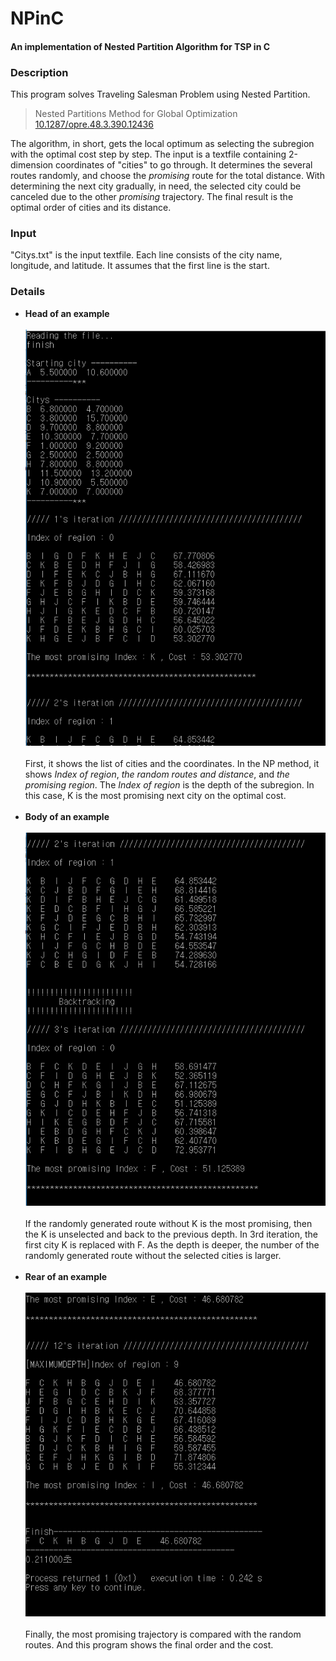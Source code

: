 # NPinC
#### An implementation of Nested Partition Algorithm for TSP in C  

### Description
This program solves Traveling Salesman Problem using Nested Partition.
> Nested Partitions Method for Global Optimization  
> [10.1287/opre.48.3.390.12436](https://pubsonline.informs.org/doi/10.1287/opre.48.3.390.12436)  

The algorithm, in short, gets the local optimum as selecting the subregion with the optimal cost step by step. The input is a textfile containing 2-dimension coordinates of "cities" to go through. It determines the several routes randomly, and choose the _promising_ route for the total distance. With determining the next city gradually, in need, the selected city could be canceled due to the other _promising_ trajectory. The final result is the optimal order of cities and its distance.  
  
### Input
"Citys.txt" is the input textfile. Each line consists of the city name, longitude, and latitude. It assumes that the first line is the start.  
  
### Details
* **Head of an example**  
&nbsp;  
![Head](./image/np_head.PNG)  
&nbsp;  
First, it shows the list of cities and the coordinates. In the NP method, it shows _Index of region_, _the random routes and distance_, and _the promising region_. The _Index of region_ is the depth of the subregion. In this case, K is the most promising next city on the optimal cost.  
&nbsp;  
* **Body of an example**  
&nbsp;  
![Body](./image/np_body.PNG)  
&nbsp;  
If the randomly generated route without K is the most promising, then the K is unselected and back to the previous depth. In 3rd iteration, the first city K is replaced with F. As the depth is deeper, the number of the randomly generated route without the selected cities is larger.  
&nbsp;  
* **Rear of an example**  
&nbsp;  
![Rear](./image/np_rear.PNG)  
&nbsp;  
Finally, the most promising trajectory is compared with the random routes. And this program shows the final order and the cost.

